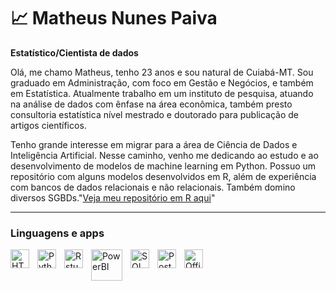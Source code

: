 # 📈 Matheus Nunes Paiva

**Estatístico/Cientista de dados**

Olá, me chamo Matheus, tenho 23 anos e sou natural de Cuiabá-MT. Sou graduado em Administração, com foco em Gestão e Negócios, e também em Estatística. Atualmente trabalho em um instituto de pesquisa, atuando na análise de dados com ênfase na área econômica, também presto consultoria estatística nível mestrado e doutorado para publicação de artigos científicos.

Tenho grande interesse em migrar para a área de Ciência de Dados e Inteligência Artificial. Nesse caminho, venho me dedicando ao estudo e ao desenvolvimento de modelos de machine learning em Python. Possuo um repositório com alguns modelos desenvolvidos em R, além de experiência com bancos de dados relacionais e não relacionais. Também domino diversos SGBDs."[Veja meu repositório em R aqui](https://rpubs.com/MatheusNP)"






---

###  Linguagens e apps

<img 
    align="left" 
    alt="HTML"
    title="HTML" 
    width="30px" 
    style="padding-right: 10px;" 
    src="https://cdn.jsdelivr.net/gh/devicons/devicon@latest/icons/html5/html5-original.svg" 
/>



<img 
    align="left" 
    alt="Python" 
    title="Python"
    width="30px" 
    style="padding-right: 10px;" 
    src="https://cdn.jsdelivr.net/gh/devicons/devicon@latest/icons/python/python-original.svg" 
/>
<img 
    align="left" 
    alt="Rstudio" 
    title="Rstudio"
    width="30px" 
    style="padding-right: 10px;" 
    src="https://quarto.org/docs/get-started/images/rstudio-logo.png" 
/>
<img 
    align="left" 
    alt="PowerBI" 
    title="PowerBI"
    width="50px" 
    style="padding-right: 10px;" 
    src="https://1000logos.net/wp-content/uploads/2022/08/Microsoft-Power-BI-Logo-2013.png" 
/>
<img 
    align="left" 
    alt="SQL" 
    title="SQL"
    width="30px" 
    style="padding-right: 10px;" 
    src="https://www.freeiconspng.com/uploads/sql-server-icon-png-29.png" 
/>
<img 
    align="left" 
    alt="Post" 
    title="Post"
    width="30px" 
    style="padding-right: 10px;" 
    src="https://cdn.iconscout.com/icon/free/png-256/postgresql-9-1175120.png" 
/>
<img 
    align="left" 
    alt="Office" 
    title="Office"
    width="30px" 
    style="padding-right: 10px;" 
    src="https://images.icon-icons.com/1156/PNG/512/1486565573-microsoft-office_81557.png" 
/>




<br/>
<br/>


